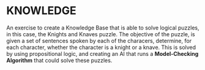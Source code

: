 # **KNOWLEDGE** 

An exercise to create a Knowledge Base that is able to solve logical puzzles, in this case, the Knights and Knaves puzzle. The objective of the puzzle, is given a set of sentences spoken by each of the characers, determine, for each character, whether the character is a knight or a knave. This is solved by using propositional logic, and creating an AI that runs a **Model-Checking Algorithm** that could solve these puzzles. 